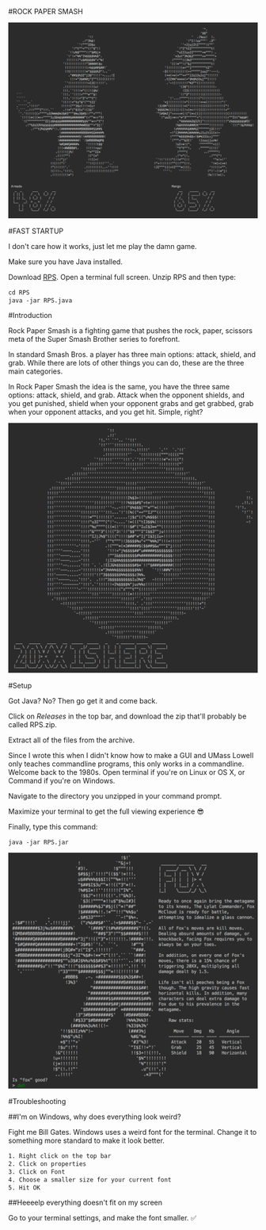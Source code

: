 #ROCK PAPER SMASH

![RPS-IMAGE](Assets/Screenshots/genesis_3.png?raw=true)

#FAST STARTUP

I don't care how it works, just let me play the damn game.

Make sure you have Java installed.

Download [RPS](https://github.com/DarrienG/RockPaperSmash/releases/download/1.3/RPS.zip). Open a terminal full screen. Unzip RPS and then type:

```
cd RPS
java -jar RPS.java
```




#Introduction

Rock Paper Smash is a fighting game that pushes the rock, paper, scissors meta of the Super Smash Brother series to forefront.

In standard Smash Bros. a player has three main options: attack, shield, and grab. While there are lots of other things you can do, these are the three main categories.

In Rock Paper Smash the idea is the same, you have the three same options: attack, shield, and grab. Attack when the opponent shields, and you get punished, shield when your opponent grabs and get grabbed, grab when your opponent attacks, and you get hit. Simple, right?

![OP](Assets/Screenshots/20xx_shot.png)

#Setup                                  

Got Java? No? Then go get it and come back.

Click on *Releases* in the top bar, and download the zip that'll probably be called RPS.zip.

Extract all of the files from the archive.

Since I wrote this when I didn't know how to make a GUI and UMass Lowell only teaches commandline programs, this only works in a commandline. Welcome back to the 1980s. Open terminal if you're on Linux or OS X, or Command if you're on Windows.

Navigate to the directory you unzipped in your command prompt.

Maximize your terminal to get the full viewing experience 😎

Finally, type this command:

    java -jar RPS.jar
    
![Fox for life](Assets/Screenshots/fox_char_select.png)

#Troubleshooting

##I'm on Windows, why does everything look weird?

Fight me Bill Gates. Windows uses a weird font for the terminal. Change it to something more standard to make it look better.

    1. Right click on the top bar
    2. Click on properties
    3. Click on Font
    4. Choose a smaller size for your current font
    5. Hit OK
  
##Heeeelp everything doesn't fit on my screen

Go to your terminal settings, and make the font smaller. ✅
